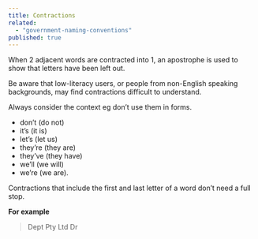 ```yaml
---
title: Contractions
related: 
  - "government-naming-conventions"
published: true
---
```


When 2 adjacent words are contracted into 1, an apostrophe is used to show that letters have been left out.

Be aware that low-literacy users, or people from non-English speaking backgrounds, may find contractions difficult to understand.

Always consider the context eg don’t use them in forms.

- don’t (do not)
- it’s (it is)
- let’s (let us)
- they’re (they are)
- they’ve (they have)
- we’ll (we will)
- we’re (we are).

Contractions that include the first and last letter of a word don’t need a full stop.

**For example**

> Dept
> Pty Ltd
> Dr

